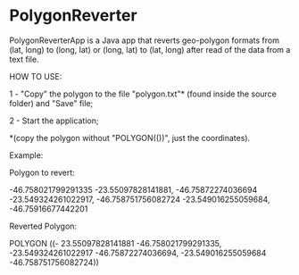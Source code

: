 # PolygonReverter

PolygonReverterApp is a Java app that reverts geo-polygon formats from (lat, long) to (long, lat) or (long, lat) to (lat, long) after read of the data from a text file.

HOW TO USE:

1 - "Copy" the polygon to the file "polygon.txt"* (found inside the source folder) and "Save" file;

2 - Start the application;

*(copy the polygon without "POLYGON(())", just the coordinates).

Example:

Polygon to revert:

-46.758021799291335 -23.55097828141881, -46.75872274036694 -23.549324261022917, -46.758751756082724 -23.549016255059684, -46.75916677442201

Reverted Polygon:

POLYGON ((- 23.55097828141881 -46.758021799291335, -23.549324261022917 -46.75872274036694, -23.549016255059684 -46.758751756082724))
